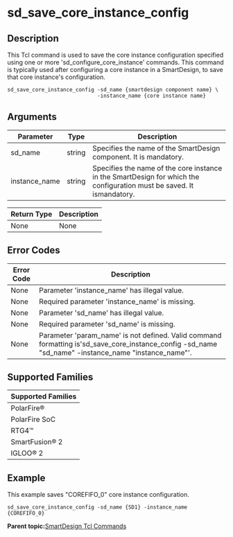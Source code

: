 # sd\_save\_core\_instance\_config

## Description

This Tcl command is used to save the core instance configuration specified using one or more 'sd\_configure\_core\_instance' commands. This command is typically used after configuring a core instance in a SmartDesign, to save that core instance's configuration.

```
sd_save_core_instance_config -sd_name {smartdesign component name} \
                             -instance_name {core instance name}
```

## Arguments

|Parameter|Type|Description|
|---------|----|-----------|
|sd\_name|string|Specifies the name of the SmartDesign component. It is mandatory.|
|instance\_name|string|Specifies the name of the core instance in the SmartDesign for which the configuration must be saved. It ismandatory.|

|Return Type|Description|
|-----------|-----------|
|None|None|

## Error Codes

|Error Code|Description|
|----------|-----------|
|None|Parameter 'instance\_name' has illegal value.|
|None|Required parameter 'instance\_name' is missing.|
|None|Parameter 'sd\_name' has illegal value.|
|None|Required parameter 'sd\_name' is missing.|
|None|Parameter 'param\_name' is not defined. Valid command formatting is'sd\_save\_core\_instance\_config -sd\_name "sd\_name" -instance\_name "instance\_name"'.|

## Supported Families

|Supported Families|
|------------------|
|PolarFire®|
|PolarFire SoC|
|RTG4™|
|SmartFusion® 2|
|IGLOO® 2|

## Example

This example saves "COREFIFO\_0" core instance configuration.

```
sd_save_core_instance_config -sd_name {SD1} -instance_name {COREFIFO_0}
```

**Parent topic:**[SmartDesign Tcl Commands](GUID-92BDB298-D736-4F37-87A0-3E5E1200BEE6.md)

